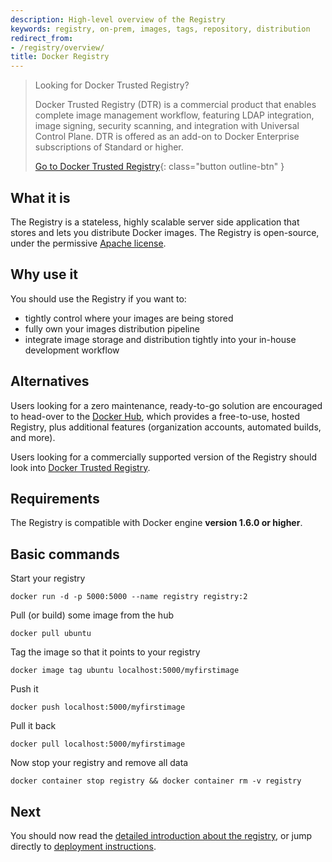 ```yaml
---
description: High-level overview of the Registry
keywords: registry, on-prem, images, tags, repository, distribution
redirect_from:
- /registry/overview/
title: Docker Registry
---
```


> Looking for Docker Trusted Registry?
>
> Docker Trusted Registry (DTR) is a commercial product that enables complete
> image management workflow, featuring LDAP integration, image signing,
> security scanning, and integration with Universal Control Plane. DTR is
> offered as an add-on to Docker Enterprise subscriptions of Standard or
> higher.
>
> [Go to Docker Trusted Registry](/ee/dtr/){: class="button outline-btn" }

## What it is

The Registry is a stateless, highly scalable server side application that stores
and lets you distribute Docker images. The Registry is open-source, under the
permissive [Apache license](http://en.wikipedia.org/wiki/Apache_License).

## Why use it

You should use the Registry if you want to:

 * tightly control where your images are being stored
 * fully own your images distribution pipeline
 * integrate image storage and distribution tightly into your in-house development workflow

## Alternatives

Users looking for a zero maintenance, ready-to-go solution are encouraged to
head-over to the [Docker Hub](https://hub.docker.com), which provides a
free-to-use, hosted Registry, plus additional features (organization accounts,
automated builds, and more).

Users looking for a commercially supported version of the Registry should look
into [Docker Trusted Registry](/datacenter/dtr/2.1/guides/index.md).

## Requirements

The Registry is compatible with Docker engine **version 1.6.0 or higher**.

## Basic commands

Start your registry

    docker run -d -p 5000:5000 --name registry registry:2

Pull (or build) some image from the hub

    docker pull ubuntu

Tag the image so that it points to your registry

    docker image tag ubuntu localhost:5000/myfirstimage

Push it

    docker push localhost:5000/myfirstimage

Pull it back

    docker pull localhost:5000/myfirstimage

Now stop your registry and remove all data

    docker container stop registry && docker container rm -v registry

## Next

You should now read the [detailed introduction about the
registry](introduction.md), or jump directly to [deployment
instructions](deploying.md).
